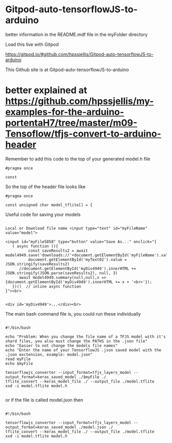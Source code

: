 # Gitpod-auto-tensorflowJS-to-arduino

better information in the README.mdf file in the myFolder directory


Load this live with Gitpod

https://gitpod.io/#github.com/hpssjellis/Gitpod-auto-tensorflowJS-to-arduino

This Github site is at Gitpod-auto-tensorflowJS-to-arduino


# better explained at https://github.com/hpssjellis/my-examples-for-the-arduino-portentaH7/tree/master/m09-Tensoflow/tfjs-convert-to-arduino-header



Remember to add this code to the top of your generated model.h file

```
#pragma once

const 

```

So the top of the header file looks like

```
#pragma once

const unsigned char model_tflite[] = {
```



Useful code for saving your models

```

Local or Download file name <input type="text" id="myFileName" value="model"> 

<input id="myFile5858" type="button" value="Save As..." onclick="{	
   ( async function (){									    
          const saveResults2 = await model4949.save('downloads://'+document.getElementById('myFileName').value);							    
          document.getElementById('myText02').value = JSON.stringify(saveResults2)									
	  //document.getElementById('myDiv4949').innerHTML += JSON.stringify(JSON.parse(saveResults2), null, 3)  
	  await model4949.summary(null,null,x => {document.getElementById('myDiv4949').innerHTML += x + '<br>'});
   })()  // inline async function								     
}"><br>	


<div id='myDiv4949'>...</div><br>

```



The main bash command file is, you could run these individually
```
  
#!/bin/bash

echo "Problem: When you change the file name of a TFJS model with it's shard files, you also must change the PATHS in the .json file"
echo "Easier to not change the models file names"
echo "Enter the name of your TensorflowJS .json saved model with the .json exctension, example: model.json"
read myFile
echo $myFile

tensorflowjs_converter --input_format=tfjs_layers_model --output_format=keras_saved_model ./$myFile ./
tflite_convert --keras_model_file ./ --output_file ./model.tflite
xxd -i model.tflite model.h


```
or if the file is called model.json then 


```
  
#!/bin/bash

tensorflowjs_converter --input_format=tfjs_layers_model --output_format=keras_saved_model ./model.json ./
tflite_convert --keras_model_file ./ --output_file ./model.tflite
xxd -i model.tflite model.h


```


